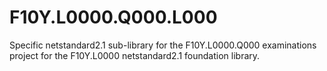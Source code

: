 # F10Y.L0000.Q000.L000
Specific netstandard2.1 sub-library for the F10Y.L0000.Q000 examinations project for the F10Y.L0000 netstandard2.1 foundation library.